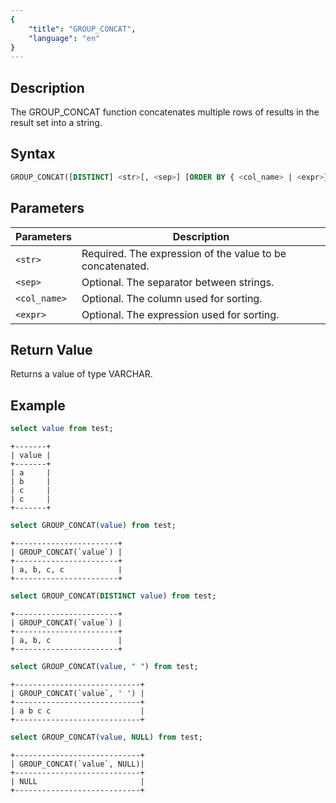 ```yaml
---
{
    "title": "GROUP_CONCAT",
    "language": "en"
}
---
```


## Description

The GROUP_CONCAT function concatenates multiple rows of results in the result set into a string.

## Syntax

```sql
GROUP_CONCAT([DISTINCT] <str>[, <sep>] [ORDER BY { <col_name> | <expr>} [ASC | DESC]])
```

## Parameters

| Parameters | Description |
| ------------ | ---------------------- |
| `<str>`      | Required. The expression of the value to be concatenated. |
| `<sep>`      | Optional. The separator between strings. |
| `<col_name>` | Optional. The column used for sorting.   |
| `<expr>`     | Optional. The expression used for sorting. |

## Return Value

Returns a value of type VARCHAR.

## Example

```sql
select value from test;
```

```text
+-------+
| value |
+-------+
| a     |
| b     |
| c     |
| c     |
+-------+
```

```sql
select GROUP_CONCAT(value) from test;
```

```text
+-----------------------+
| GROUP_CONCAT(`value`) |
+-----------------------+
| a, b, c, c            |
+-----------------------+
```

```sql
select GROUP_CONCAT(DISTINCT value) from test;
```

```text
+-----------------------+
| GROUP_CONCAT(`value`) |
+-----------------------+
| a, b, c               |
+-----------------------+
```

```sql 
select GROUP_CONCAT(value, " ") from test;
```

```text
+----------------------------+
| GROUP_CONCAT(`value`, ' ') |
+----------------------------+
| a b c c                    |
+----------------------------+
```

```sql
select GROUP_CONCAT(value, NULL) from test;
```

```text
+----------------------------+
| GROUP_CONCAT(`value`, NULL)|
+----------------------------+
| NULL                       |
+----------------------------+
```

